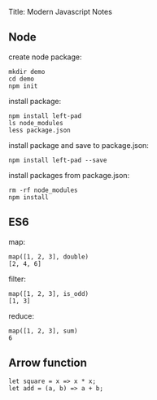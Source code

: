 Title: Modern Javascript Notes

## Node

create node package:

    mkdir demo
    cd demo
    npm init

install package:

    npm install left-pad
    ls node_modules
    less package.json

install package and save to package.json:

    npm install left-pad --save

install packages from package.json:

    rm -rf node_modules
    npm install

## ES6

map:

    map([1, 2, 3], double)
    [2, 4, 6]

filter:

    map([1, 2, 3], is_odd)
    [1, 3]

reduce:

    map([1, 2, 3], sum)
    6

## Arrow function

    let square = x => x * x;
    let add = (a, b) => a + b;
